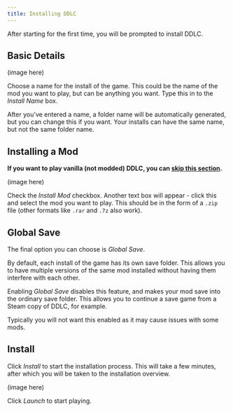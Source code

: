 ```yaml
---
title: Installing DDLC
---
```


After starting for the first time, you will be prompted to install DDLC.

## Basic Details

(image here)

Choose a name for the install of the game. This could be the name of the mod you want to play, but can be anything you want. Type this in to the _Install Name_ box.

After you've entered a name, a folder name will be automatically generated, but you can change this if you want. Your installs can have the same name, but not the same folder name.

## Installing a Mod

**If you want to play vanilla (not modded) DDLC, you can [skip this section](#global-save).** 

(image here)

Check the _Install Mod_ checkbox. Another text box will appear - click this and select the mod you want to play. This should be in the form of a `.zip` file (other formats like `.rar` and `.7z` also work).

## Global Save

The final option you can choose is _Global Save_.

By default, each install of the game has its own save folder. This allows you to have multiple versions of the same mod installed without having them interfere with each other.

Enabling _Global Save_ disables this feature, and makes your mod save into the ordinary save folder. This allows you to continue a save game from a Steam copy of DDLC, for example.

Typically you will not want this enabled as it may cause issues with some mods.

## Install

Click _Install_ to start the installation process. This will take a few minutes, after which you will be taken to the installation overview.

(image here)

Click _Launch_ to start playing.